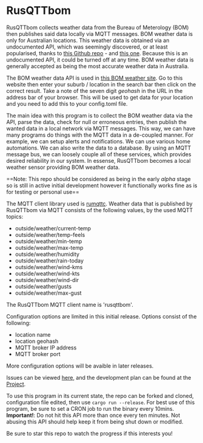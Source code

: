 # RusQTTbom 

RusQTTbom collects weather data from the Bureau of Meterology (BOM) then publishes said data locally via MQTT messages. BOM weather data is only for Australian locations. This weather data is obtained via an undocumented API, which was seemingly discovered, or at least popularised, thanks to [this Github repo](https://github.com/chris-horner/SocketWeather) - and [this one](https://github.com/bremor/bureau_of_meteorology). Because this is an undocumented API, it could be turned off at any time. BOM weather data is generally accepted as being the most accurate weather data in Australia.

The BOM weather data API is used in [this BOM weather site](https://weather.bom.gov.au/). Go to this website then enter your suburb / location in the search bar then click on the correct result. Take a note of the seven digit *geohash* in the URL in the address bar of your browser. This will be used to get data for your location and you need to add this to your config.toml file.

The main idea with this program is to collect the BOM weather data via the API, parse the data, check for null or erroneous entries, then publish the wanted data in a local network via MQTT messages. This way, we can have many programs do things with the MQTT data in a de-coupled manner. For example, we can setup alerts and notifications. We can use various home automations. We can also write the data to a database. By using an MQTT message bus, we can loosely couple all of these services, which provides desired reliability in our system. In essense, RusQTTbom becomes a local weather sensor providing BOM weather data.

==Note: This repo should be considered as being in the early *alpha* stage so is still in active initial development however it functionally works fine as is for testing or personal use==

The MQTT client library used is [rumqttc](https://github.com/bytebeamio/rumqtt). Weather data that is published by RusQTTbom via MQTT consists of the following values, by the used MQTT topics:

- outside/weather/current-temp
- outside/weather/temp-feels
- outside/weather/min-temp
- outside/weather/max-temp
- outside/weather/humidity
- outside/weather/rain-today
- outside/weather/wind-kms
- outside/weather/wind-kts
- outside/weather/wind-dir
- outside/weather/gusts
- outside/weather/max-gust

The RusQTTbom MQTT client name is 'rusqttbom'.

Configuration options are limited in this initial release. Options consist of the following:

- location name
- location geohash
- MQTT broker IP address
- MQTT broker port

More configuration options will be avaible in later releases.

Issues can be viewed [here](https://github.com/athenars-io/rusqttbom/issues), and the development plan can be found at the [Project](https://github.com/orgs/athenars-io/projects/1/views/2).

To use this program in its current state, the repo can be forked and cloned, configuration file edited, then use `cargo run --release`. For best use of this program, be sure to set a CRON job to run the binary every 10mins. **Important!**: Do not hit this API more than once every ten minutes. Not abusing this API should help keep it from being shut down or modified.

Be sure to star this repo to watch the progress if this interests you!